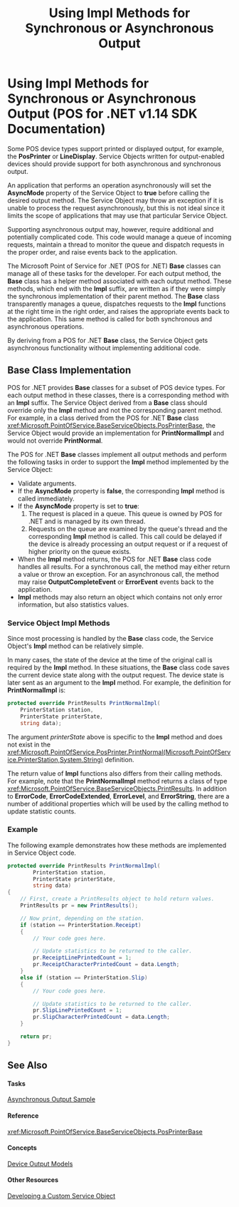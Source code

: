 ﻿---
title: Using Impl Methods for Synchronous or Asynchronous Output
description: Using Impl Methods for Synchronous or Asynchronous Output (POS for .NET v1.14 SDK Documentation)
ms.date: 03/03/2014
ms.topic: how-to
ms.custom: pos-restored-from-archive
---

# Using Impl Methods for Synchronous or Asynchronous Output (POS for .NET v1.14 SDK Documentation)

Some POS device types support printed or displayed output, for example, the **PosPrinter** or **LineDisplay**. Service Objects written for output-enabled devices should provide support for both asynchronous and synchronous output.

An application that performs an operation asynchronously will set the **AsyncMode** property of the Service Object to **true** before calling the desired output method. The Service Object may throw an exception if it is unable to process the request asynchronously, but this is not ideal since it limits the scope of applications that may use that particular Service Object.

Supporting asynchronous output may, however, require additional and potentially complicated code. This code would manage a queue of incoming requests, maintain a thread to monitor the queue and dispatch requests in the proper order, and raise events back to the application.

The Microsoft Point of Service for .NET (POS for .NET) **Base** classes can manage all of these tasks for the developer. For each output method, the **Base** class has a helper method associated with each output method. These methods, which end with the **Impl** suffix, are written as if they were simply the synchronous implementation of their parent method. The **Base** class transparently manages a queue, dispatches requests to the **Impl** functions at the right time in the right order, and raises the appropriate events back to the application. This same method is called for both synchronous and asynchronous operations.

By deriving from a POS for .NET **Base** class, the Service Object gets asynchronous functionality without implementing additional code.

## Base Class Implementation

POS for .NET provides **Base** classes for a subset of POS device types. For each output method in these classes, there is a corresponding method with an **Impl** suffix. The Service Object derived from a **Base** class should override only the **Impl** method and not the corresponding parent method. For example, in a class derived from the POS for .NET **Base** class <xref:Microsoft.PointOfService.BaseServiceObjects.PosPrinterBase>, the Service Object would provide an implementation for **PrintNormalImpl** and would not override **PrintNormal**.

The POS for .NET **Base** classes implement all output methods and perform the following tasks in order to support the **Impl** method implemented by the Service Object:

- Validate arguments.
- If the **AsyncMode** property is **false**, the corresponding **Impl** method is called immediately.
- If the **AsyncMode** property is set to **true**:
    1. The request is placed in a queue. This queue is owned by POS for .NET and is managed by its own thread.
    2. Requests on the queue are examined by the queue's thread and the corresponding **Impl** method is called. This call could be delayed if the device is already processing an output request or if a request of higher priority on the queue exists.
- When the **Impl** method returns, the POS for .NET **Base** class code handles all results. For a synchronous call, the method may either return a value or throw an exception. For an asynchronous call, the method may raise **OutputCompleteEvent** or **ErrorEvent** events back to the application.
- **Impl** methods may also return an object which contains not only error information, but also statistics values.

### Service Object Impl Methods

Since most processing is handled by the **Base** class code, the Service Object's **Impl** method can be relatively simple.

In many cases, the state of the device at the time of the original call is required by the **Impl** method. In these situations, the **Base** class code saves the current device state along with the output request. The device state is later sent as an argument to the **Impl** method. For example, the definition for **PrintNormalImpl** is:

```csharp
protected override PrintResults PrintNormalImpl(
    PrinterStation station,
    PrinterState printerState,
    string data);
```

The argument *printerState* above is specific to the **Impl** method and does not exist in the <xref:Microsoft.PointOfService.PosPrinter.PrintNormal(Microsoft.PointOfService.PrinterStation,System.String)> definition.

The return value of **Impl** functions also differs from their calling methods. For example, note that the **PrintNormalImpl** method returns a class of type <xref:Microsoft.PointOfService.BaseServiceObjects.PrintResults>. In addition to **ErrorCode**, **ErrorCodeExtended**, **ErrorLevel**, and **ErrorString**, there are a number of additional properties which will be used by the calling method to update statistic counts.

### Example

The following example demonstrates how these methods are implemented in Service Object code.

```csharp
protected override PrintResults PrintNormalImpl(
        PrinterStation station,
        PrinterState printerState,
        string data)
{
    // First, create a PrintResults object to hold return values.
    PrintResults pr = new PrintResults();

    // Now print, depending on the station.
    if (station == PrinterStation.Receipt)
    {
        // Your code goes here.

        // Update statistics to be returned to the caller.
        pr.ReceiptLinePrintedCount = 1;
        pr.ReceiptCharacterPrintedCount = data.Length;
    }
    else if (station == PrinterStation.Slip)
    {
        // Your code goes here.

        // Update statistics to be returned to the caller.
        pr.SlipLinePrintedCount = 1;
        pr.SlipCharacterPrintedCount = data.Length;
    }

    return pr;
}
```

## See Also

#### Tasks

[Asynchronous Output Sample](asynchronous-output-sample.md)

#### Reference

<xref:Microsoft.PointOfService.BaseServiceObjects.PosPrinterBase>

#### Concepts

[Device Output Models](device-output-models.md)

#### Other Resources

[Developing a Custom Service Object](developing-a-custom-service-object.md)
